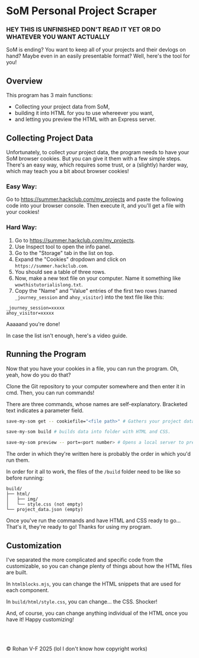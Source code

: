 # SoM Personal Project Scraper

### HEY THIS IS UNFINISHED DON'T READ IT YET OR DO WHATEVER YOU WANT ACTUALLY

SoM is ending? You want to keep all of your projects and their devlogs on hand? Maybe even in an easily presentable format? Well, here's the tool for you! 

## Overview

This program has 3 main functions:
- Collecting your project data from SoM,
- building it into HTML for you to use whereever you want,
- and letting you preview the HTML with an Express server.

## Collecting Project Data

Unfortunately, to collect *your* project data, the program needs to have your SoM browser cookies. But you can give it them with a few simple steps.
There's an easy way, which requires some trust, or a (slightly) harder way, which may teach you a bit about browser cookies!

### Easy Way:
Go to https://summer.hackclub.com/my_projects and paste the following code into your browser console. Then execute it, and you'll get a file with your cookies!

### Hard Way:
1. Go to https://summer.hackclub.com/my_projects.
2. Use Inspect tool to open the info panel.
3. Go to the "Storage" tab in the list on top.
4. Expand the "Cookies" dropdown and click on `https://summer.hackclub.com`.
5. You should see a table of three rows.
6. Now, make a new text file on your computer. Name it something like `wowthistutorialislong.txt`.
7. Copy the "Name" and "Value" entries of the first two rows (named `_journey_session` and `ahoy_visitor`) into the text file like this:
```
_journey_session=xxxxx
ahoy_visitor=xxxxx
```
Aaaaand you're done!

In case the list isn't enough, here's a video guide.

<!put video here later>

## Running the Program

Now that you have your cookies in a file, you can run the program. Oh, yeah, how do you do that?

Clone the Git repository to your computer somewhere and then enter it in cmd. Then, you can run commands!

There are three commands, whose names are self-explanatory.
Bracketed text indicates a parameter field.
```bash
save-my-som get -- cookiefile="<file path>" # Gathers your project data from SoM.
```
```bash
save-my-som build # builds data into folder with HTML and CSS.
```
```bash
save-my-som preview -- port=<port number> # Opens a local server to preview your HTML folder. Helpful for customization.
```

The order in which they're written here is probably the order in which you'd run them.

In order for it all to work, the files of the `/build` folder need to be like so before running:
```
build/
├── html/
│   ├── img/
│   └── style.css (not empty)
└── project_data.json (empty)
```

Once you've run the commands and have HTML and CSS ready to go... That's it, they're ready to go! Thanks for using my program.


## Customization

I've separated the more complicated and specific code from the customizable, so you can change plenty of things about how the HTML files are built.

In `htmlblocks.mjs`, you can change the HTML snippets that are used for each component.

In `build/html/style.css`, you can change... the CSS. Shocker!

And, of course, you can change anything individual of the HTML once you have it! Happy customizing!

<br>
<br>

© Rohan V-F 2025 (lol I don't know how copyright works)
